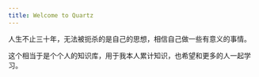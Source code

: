 ```yaml
---
title: Welcome to Quartz
---
```

人生不止三十年，无法被扼杀的是自己的思想，相信自己做一些有意义的事情。

这个相当于是个个人的知识库，用于我本人累计知识，也希望和更多的人一起学习。
